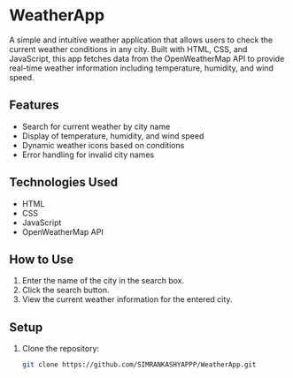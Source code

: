 # WeatherApp
A simple and intuitive weather application that allows users to check the current weather conditions in any city. Built with HTML, CSS, and JavaScript, this app fetches data from the OpenWeatherMap API to provide real-time weather information including temperature, humidity, and wind speed.

## Features

- Search for current weather by city name
- Display of temperature, humidity, and wind speed
- Dynamic weather icons based on conditions
- Error handling for invalid city names

## Technologies Used

- HTML
- CSS
- JavaScript
- OpenWeatherMap API

## How to Use

1. Enter the name of the city in the search box.
2. Click the search button.
3. View the current weather information for the entered city.

## Setup

1. Clone the repository:
   ```sh
   git clone https://github.com/SIMRANKASHYAPPP/WeatherApp.git

